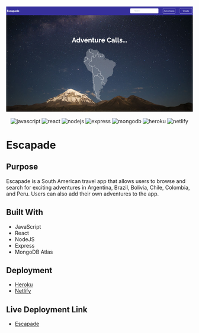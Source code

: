 <div align='center' >

![Escapade Screenshot](https://github.com/jdhawks2132/escapade-mern/blob/main/frontend/src/assets/images/Escapade-Screenshot.jpg?raw=true)

![javascript](https://img.shields.io/badge/JavaScript-323330?style=for-the-badge&logo=javascript&logoColor=F7DF1E)
![react](https://img.shields.io/badge/React-20232A?style=for-the-badge&logo=react&logoColor=61DAFB)
![nodejs](https://img.shields.io/badge/Node.js-43853D?style=for-the-badge&logo=node.js&logoColor=white)
![express](https://img.shields.io/badge/Express.js-404D59?style=for-the-badge)
![mongodb](https://img.shields.io/badge/MongoDB-4EA94B?style=for-the-badge&logo=mongodb&logoColor=white)
![heroku](https://img.shields.io/badge/Heroku-430098?style=for-the-badge&logo=heroku&logoColor=white)
![netlify](https://img.shields.io/badge/Netlify-00C7B7?style=for-the-badge&logo=netlify&logoColor=white)

</div>

# Escapade

## Purpose

Escapade is a South American travel app that allows users to browse and search for exciting adventures in Argentina, Brazil, Bolivia, Chile, Colombia, and Peru. Users can also add their own adventures to the app. 

## Built With

* JavaScript
* React
* NodeJS
* Express
* MongoDB Atlas

## Deployment

* [Heroku](https://www.heroku.com/)
* [Netlify](https://www.netlify.com/)

## Live Deployment Link

* [Escapade](https://escapade-mern.netlify.app/)
